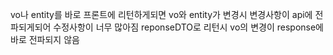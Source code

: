 vo나 entity를 바로 프론트에 리턴하게되면 vo와 entity가 변경시 변경사항이 api에 전파되게되어 수정사항이 너무 많아짐
reponseDTO로 리턴시 vo의 변경이 response에 바로 전파되지 않음